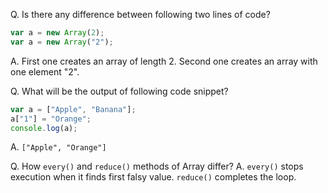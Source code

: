 Q. Is there any difference between following two lines of code?

```javascript
var a = new Array(2);
var a = new Array("2");
```

A. First one creates an array of length 2. Second one creates an array with one element "2".

Q. What will be the output of following code snippet?

```javascript
var a = ["Apple", "Banana"];
a["1"] = "Orange";
console.log(a);
```

A. `["Apple", "Orange"]`

Q. How `every()` and `reduce()` methods of Array differ?
A. `every()` stops execution when it finds first falsy value. `reduce()` completes the loop.
